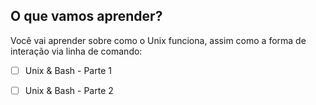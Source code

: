 ## O que vamos aprender?

Você vai aprender sobre como o Unix funciona, assim como a forma de interação via linha de comando:

- [ ] Unix & Bash - Parte 1

- [ ] Unix & Bash - Parte 2

